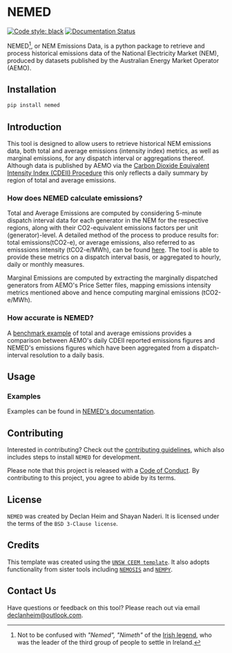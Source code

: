 # NEMED

[![Code style: black](https://img.shields.io/badge/code%20style-black-000000.svg)](https://github.com/psf/black)
[![Documentation Status](https://readthedocs.org/projects/nemed/badge/?version=latest)](https://nemed.readthedocs.io/en/latest/?badge=latest)

NEMED[^1], or NEM Emissions Data, is a python package to retrieve and process historical emissions data of the National Electricity Market (NEM), produced by datasets published by the Australian Energy Market Operator (AEMO).

[^1]: Not to be confused with *"Nemed", "Nimeth"* of the [Irish legend](https://en.wikipedia.org/wiki/Nemed), who was the leader of the third group of people to settle in Ireland.

## Installation
```bash
pip install nemed
```

## Introduction

This tool is designed to allow users to retrieve historical NEM emissions data, both total and average emissions (intensity index) metrics, as well as marginal emissions, for any dispatch interval or aggregations thereof. Although data is published by AEMO via the [Carbon Dioxide Equivalent Intensity Index (CDEII) Procedure](https://www.aemo.com.au/energy-systems/electricity/national-electricity-market-nem/market-operations/settlements-and-payments/settlements/carbon-dioxide-equivalent-intensity-index) this only reflects a daily summary by region of total and average emissions.

### How does NEMED calculate emissions?
Total and Average Emissions are computed by considering 5-minute dispatch interval data for each generator in the NEM for the respective regions, along with their CO2-equivalent emissions factors per unit (generator)-level. A detailed method of the process to produce results for: total emissions(tCO2-e), or average emissions, also referred to as emisssions intensity (tCO2-e/MWh), can be found [here](method.md). The tool is able to provide these metrics on a dispatch interval basis, or aggregated to hourly, daily or monthly measures.

Marginal Emissions are computed by extracting the marginally dispatched generators from AEMO's Price Setter files, mapping emissions intensity metrics mentioned above and hence computing marginal emissions (tCO2-e/MWh).

### How accurate is NEMED?
A [benchmark example](https://nemed.readthedocs.io/en/latest/examples/example_1.html#results-comparison-to-aemo) of total and average emissions provides a comparison between AEMO's daily CDEII reported emissions figures and NEMED's emissions figures which have been aggregated from a dispatch-interval resolution to a daily basis.   


## Usage

### Examples
Examples can be found in [NEMED's documentation](https://nemed.readthedocs.io/en/latest/examples/examples_1.html).

## Contributing
Interested in contributing? Check out the [contributing guidelines](CONTRIBUTING.md), which also includes steps to install `NEMED` for development.

Please note that this project is released with a [Code of Conduct](CONDUCT.md). By contributing to this project, you agree to abide by its terms.

## License
`NEMED` was created by Declan Heim and Shayan Naderi. It is licensed under the terms of the `BSD 3-Clause license`.

## Credits
This template was created using the [`UNSW CEEM template`](https://github.com/UNSW-CEEM/ceem-python-template). It also adopts functionality from sister tools including [`NEMOSIS`](https://github.com/UNSW-CEEM/NEMOSIS) and [`NEMPY`](https://github.com/UNSW-CEEM/nempy).

## Contact Us
Have questions or feedback on this tool? Please reach out via email [declanheim@outlook.com](mailto:declanheim@outlook.com).